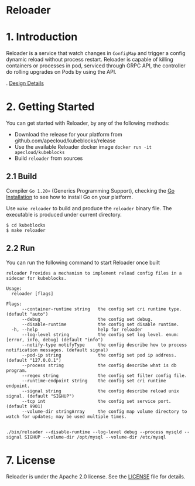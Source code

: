 <h1>Reloader</h1>

# 1. Introduction

Reloader is a service that watch changes in `ConfigMap` and trigger a config dynamic reload without process restart. Reloader is capable of killing containers or processes in pod, serviced through GRPC API, the controller do rolling upgrades on Pods by using the API.

. [Design Details](https://infracreate.feishu.cn/wiki/wikcn24AWAgXXBedVZZ0YgvjGuc)

# 2. Getting Started

You can get started with Reloader, by any of the following methods:
* Download the release for your platform from github.com/apecloud/kubeblocks/release
* Use the available Reloader docker image `docker run -it apecloud/kubeblocks`
* Build `reloader` from sources

## 2.1 Build

Compiler `Go 1.20+` (Generics Programming Support), checking the [Go Installation](https://go.dev/doc/install) to see how to install Go on your platform.

Use `make reloader` to build and produce the `reloader` binary file. The executable is produced under current directory.

```shell
$ cd kubeblocks
$ make reloader
```

## 2.2 Run

You can run the following command to start Reloader once built

```shell
reloader Provides a mechanism to implement reload config files in a sidecar for kubeblocks.

Usage:
  reloader [flags]

Flags:
      --container-runtime string   the config set cri runtime type. (default "auto")
      --debug                      the config set debug.
      --disable-runtime            the config set disable runtime.
  -h, --help                       help for reloader
      --log-level string           the config set log level. enum: [error, info, debug] (default "info")
      --notify-type notifyType     the config describe how to process notification messages. (default signal)
      --pod-ip string              the config set pod ip address. (default "127.0.0.1")
      --process string             the config describe what is db program.
      --regex string               the config set filter config file.
      --runtime-endpoint string    the config set cri runtime endpoint.
      --signal string              the config describe reload unix signal. (default "SIGHUP")
      --tcp int                    the config set service port. (default 9901)
      --volume-dir stringArray     the config map volume directory to watch for updates; may be used multiple times.
      
```

```shell
./bin/reloader --disable-runtime --log-level debug --process mysqld --signal SIGHUP --volume-dir /opt/mysql --volume-dir /etc/mysql

```


# 7. License

Reloader is under the Apache 2.0 license. See the [LICENSE](../../LICENSE) file for details.
